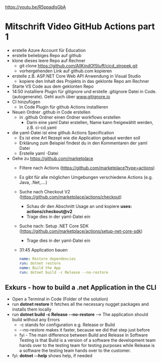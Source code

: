 https://youtu.be/R5ppadIsGbA

# Mitschrift Video GitHub Actions part 1

- erstelle Azure Account für Education
- erstelle beliebiges Repo auf github
- klone dieses leere Repo auf Rechner
  - git clone https://github.com/AllKindOfStuff/cicd_stropek.git 
  - vorhergehenden Link auf github.com kopieren
- erstelle z.B. ASP.NET Core Web API Anwendung in Visual Studio
  - kopiere den Inhalt des Projekts in das geklonte Repo am Rechner
- Starte VS Code aus dem geklonten Repo
- 14:50 installiere Plugin für gitignore und erstelle .gitignore Datei in Code. (autogenerate). Geht auch über www.gitignore.io     
- CI hinzufügen
  - In Code Plugin für github Actions installieren 
- Neuen Ordner .github in Code erstellen
  - in .github Ordner einen Ordner workflows erstellen   
    - Darin eine yaml Datei erstellen, Name kann freigewählt werden, z.B. ci-cd.yaml
- die yaml-Datei ist eine github Actions Specification
  - Es ist eine Art Rezept wie die Application gebaut werden soll
  - Erklärung zum Beispiel findest du in den Kommentaren der yaml Datei
  - Erstelle yaml -Datei
- Gehe zu https://github.com/marketplace
  - Filtere nach Actions (https://github.com/marketplace?type=actions)
  - Es gibt für alle möglichen Umgebungen verschiedene Actions (e.g. Java, .Net,....)
  - Suche nach Checkout V2 (https://github.com/marketplace/actions/checkout)
    - Schau dir den Abschnitt Usage an und kopiere **uses: actions/checkout@v2**
    - Trage dies in der yaml-Datei ein
  - Suche nach: Setup .NET Core SDK (https://github.com/marketplace/actions/setup-net-core-sdk)
    - Trage dies in der yaml-Datei ein
  - 31:45 Application bauen
  
    ```yaml 
    name: Restore dependencies 
    run: dotnet restore 
    name: Build the App 
    run: dotnet build -c Release --no-restore
    ```
    
## Exkurs - how to build a .net Application in the CLI
  - Open a Terminal in Code (Folder of the solution)
  - run **dotnet restore** It fetches all the necessary nugget packages and installs them locally
  - run **dotnet build -c Release --no-restore** --> The application should build without any Errors
    - -c stands for configuration e.g. Release or Build
    - --no-restore makes it faster, because we did that step just before
    - fyi - The main difference between Build and Release in Software Testing is that Build is a version of a software the development team hands over to the testing team for testing purposes while Release is a software the testing team hands over to the customer. 
  - fyi: **dotnet --help** shows help, if needed 
